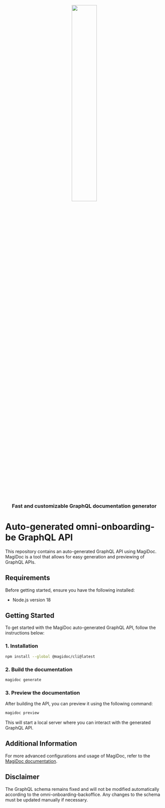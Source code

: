 <p align="center">
  <img width="40%" src="https://raw.githubusercontent.com/magidoc-org/magidoc/main/logo/logo_full.png">
</p>

<h3 align="center">Fast and customizable GraphQL documentation generator </h3>

# Auto-generated omni-onboarding-be GraphQL API

This repository contains an auto-generated GraphQL API using MagiDoc. MagiDoc is a tool that allows for easy generation and previewing of GraphQL APIs.

## Requirements

Before getting started, ensure you have the following installed:

- Node.js version 18

## Getting Started

To get started with the MagiDoc auto-generated GraphQL API, follow the instructions below:

### 1. Installation

```bash
npm install --global @magidoc/cli@latest
```

### 2. Build the documentation

```bash
magidoc generate
```

### 3. Preview the documentation

After building the API, you can preview it using the following command:

```bash
magidoc preview
```

This will start a local server where you can interact with the generated GraphQL API.

## Additional Information

For more advanced configurations and usage of MagiDoc, refer to the [MagiDoc documentation](https://github.com/magidoc-org/magidoc).

## Disclaimer

The GraphQL schema remains fixed and will not be modified automatically according to the omni-onboarding-backoffice. Any changes to the schema must be updated manually if necessary.


